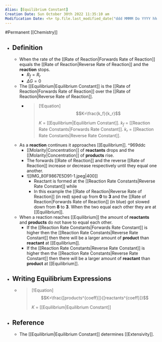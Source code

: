 ```yaml
---
Alias: [Equilibrium Constant]
Creation Date: Sun October 30th 2022 11:35:10 am 
Modification Date: <%+ tp.file.last_modified_date("ddd MMMM Do YYYY hh:mm:ss a") %>
---
```

#Permanent [[Chemistry]]

- ## Definition
	- When the rate of the [[Rate of Reaction|Forwards Rate of Reaction]] equals the [[Rate of Reaction|Reverse Rate of Reaction]] and the **reaction** stops.
		- $R_f=R_r$
		- $\Delta G=0$
	- The [[Equilibrium|Equilibrium Constant]] is the [[Rate of Reaction|Forwards Rate of Reaction]] over the [[Rate of Reaction|Reverse Rate of Reaction]].
		- > [!Equation]
		  > $$K=\frac{k_f}{k_r}$$
		  > 
		  > $K$ = [[Equilibrium|Equilibrium Constant]].
		  > $k_f$ = [[Reaction Rate Constants|Forwards Rate Constant]].
		  > $k_r$ = [[Reaction Rate Constants|Reverse Rate Constant]].
	- As a **reaction** continues it approaches [[Equilibrium]]. ^969ddc
		- [[Molarity|Concentration]] of **reactants** drops and the [[Molarity|Concentration]] of **products** rise. 
		- The forwards [[Rate of Reaction]] and the reverse [[Rate of Reaction]] increase or decrease respectively until they equal one another.
		- ![[IMG_80F9867E5D91-1.jpeg|400]]
			- Reactant is formed at the [[Reaction Rate Constants|Reverse Rate Constant]] while 
			- In this example the [[Rate of Reaction|Reverse Rate of Reaction]] (in red) sped up from **0** to **3** and the [[Rate of Reaction|Forwards Rate of Reaction]] (in blue) got slowed down from **8** to **3**. When the two equal each other they are at [[Equilibrium]].
	- When a reaction reaches [[Equilibrium]] the amount of **reactants** and **products** do not have to equal each other.
		- If the [[Reaction Rate Constants|Forwards Rate Constant]] is higher then the [[Reaction Rate Constants|Reverse Rate Constant]] then there will be a larger amount of **product** than **reactant** at [[Equilibrium]].
		- If the [[Reaction Rate Constants|Reverse Rate Constant]] is higher then the [[Reaction Rate Constants|Reverse Rate Constant]] then there will be a larger amount of **reactant** than **product** at [[Equilibrium]].
- ## Writing Equilibrium Expressions
	- > [!Equation]
	  > $$K=\frac{[products^{coeff}]}{[reactants^{coeff}]}$$
	  > 
	  > $K$ = [[Equilibrium|Equilibrium Constant]]
	  > 
- ## Reference
	- The [[Equilibrium|Equilibrium Constant]] determines [[Extensivity]].